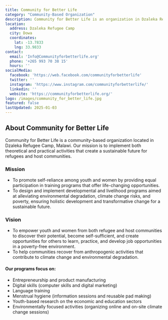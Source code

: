```yaml
---
title: Community for Better Life
category: "Community-Based Organization"
description: Community for Better Life is an organization in Dzaleka Refugee Camp, Malawi, focused on empowering youth and women through skill-building initiatives
location:
  address: Dzaleka Refugee Camp
  city: Dowa
  coordinates:
    lat: -13.7833
    lng: 33.9833
contact:
  email: 'Info@Communityforbetterlife.org'
  phone: '+265 993 70 38 15'
  hours: ''
socialMedia:
  facebook: 'https://web.facebook.com/communityforbetterlife'
  twitter: ''
  instagram: 'https://www.instagram.com/communityforbetterlife/'
  linkedin: ''
  website: 'https://communityforbetterlife.org/'
logo: /images/community_for_better_life.jpg
featured: false
lastUpdated: 2025-01-03
---
```


## About Community for Better Life

Community for Better Life is a community-based organization located in Dzaleka Refugee Camp, Malawi. Our mission is to implement both theoretical and practical activities that create a sustainable future for refugees and host communities.

### Mission

- To promote self-reliance among youth and women by providing equal participation in training programs that offer life-changing opportunities.
- To design and implement developmental and livelihood programs aimed at alleviating environmental degradation, climate change risks, and poverty, ensuring holistic development and transformative change for a sustainable future.

### Vision

- To empower youth and women from both refugee and host communities to discover their potential, become self-sufficient, and create opportunities for others to learn, practice, and develop job opportunities in a poverty-free environment.
- To help communities recover from anthropogenic activities that contribute to climate change and environmental degradation.

#### Our programs focus on:

- Entrepreneurship and product manufacturing
- Digital skills (computer skills and digital marketing)
- Language training
- Menstrual hygiene (information sessions and reusable pad making)
- Youth-based research on the economic and education sectors
- Environmentally focused activities (organizing online and on-site climate change sessions)


